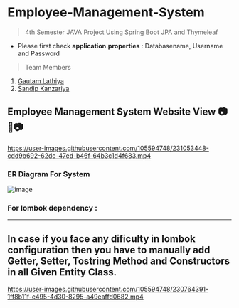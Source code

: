 # Employee-Management-System
> 4th Semester JAVA Project Using Spring Boot JPA  and Thymeleaf 

- Please first check **application.properties** : Databasename, Username and Password
> Team Members

1. [Gautam Lathiya]()
2. [Sandip Kanzariya](https://github.com/Sandip-Kanzariya)
   
## Employee Management System Website View 📷🎥📷
https://user-images.githubusercontent.com/105594748/231053448-cdd9b692-62dc-47ed-b46f-64b3c1d4f683.mp4

### ER Diagram For System 
![image](https://github.com/Sandip-Kanzariya/Employee-Management-System/assets/105594748/bc7ad8b9-48a0-494a-8da2-6fb1c639f1cd)

### For lombok dependency : 
---
**In case if you face any dificulty in lombok configuration then you have to manually add Getter, Setter, Tostring Method and Constructors in all Given Entity Class.**
---
https://user-images.githubusercontent.com/105594748/230764391-1ff8b11f-c495-4d30-8295-a49eaffd0682.mp4
